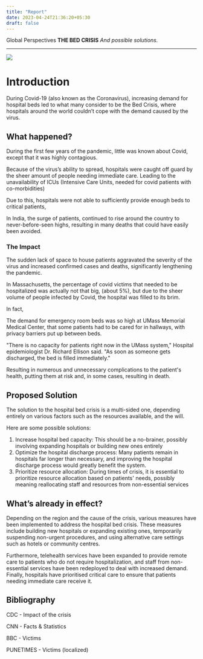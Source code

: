 ```yaml
---
title: "Report"
date: 2023-04-24T21:36:20+05:30
draft: false
---
```

Global Perspectives
**THE BED CRISIS**
*And possible solutions.*

<hr>

![](clip_image004.jpg)

# Introduction

During Covid-19 (also known as the Coronavirus), increasing demand for hospital beds led to what many consider to be the Bed Crisis, where hospitals around the world couldn’t cope with the demand caused by the virus.

## What happened?

During the first few years of the pandemic, little was known about Covid, except that it was highly contagious.

Because of the virus’s ability to spread, hospitals were caught off guard by the sheer amount of people needing immediate care. Leading to the unavailability of ICUs (Intensive Care Units, needed for covid patients with co-morbidities)

Due to this, hospitals were not able to sufficiently provide enough beds to critical patients,

In India, the surge of patients, continued to rise around the country to never-before-seen highs, resulting in many deaths that could have easily been avoided.

### The Impact

The sudden lack of space to house patients aggravated the severity of the virus and increased confirmed cases and deaths, significantly lengthening the pandemic.

In Massachusetts, the percentage of covid victims that needed to be hospitalized was actually not that big, (about 5%), but due to the sheer volume of people infected by Covid, the hospital was filled to its brim.

In fact,

The demand for emergency room beds was so high at UMass Memorial Medical Center, that some patients had to be cared for in hallways, with privacy barriers put up between beds.

"There is no capacity for patients right now in the UMass system," Hospital epidemiologist Dr. Richard Ellison said. "As soon as someone gets discharged, the bed is filled immediately."

Resulting in numerous and unnecessary complications to the patient's health, putting them at risk and, in some cases, resulting in death.

## Proposed Solution

The solution to the hospital bed crisis is a multi-sided one, depending entirely on various factors such as the resources available, and the will.

Here are some possible solutions:

1.  Increase hospital bed capacity: This should be a no-brainer, possibly involving expanding hospitals or building new ones entirely
2.  Optimize the hospital discharge process: Many patients remain in hospitals far longer than necessary, and improving the hospital discharge process would greatly benefit the system.
3.  Prioritize resource allocation: During times of crisis, it is essential to prioritize resource allocation based on patients' needs, possibly meaning reallocating staff and resources from non-essential services

## What’s already in effect?

Depending on the region and the cause of the crisis, various measures have been implemented to address the hospital bed crisis. These measures include building new hospitals or expanding existing ones, temporarily suspending non-urgent procedures, and using alternative care settings such as hotels or community centres.

Furthermore, telehealth services have been expanded to provide remote care to patients who do not require hospitalization, and staff from non-essential services have been redeployed to deal with increased demand. Finally, hospitals have prioritised critical care to ensure that patients needing immediate care receive it.

## Bibliography

CDC - Impact of the crisis

CNN - Facts & Statistics

BBC - Victims

PUNETIMES - Victims (localized)
